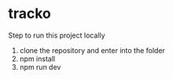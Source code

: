 # tracko

Step to run this project locally

1. clone the repository and enter into the folder
2. npm install
3. npm run dev
